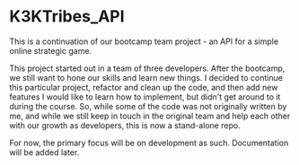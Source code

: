# K3KTribes_API
This is a continuation of our bootcamp team project - an API for a simple online strategic game.

This project started out in a team of three developers. After the bootcamp, we still want to hone our skills and learn new things. I decided to continue this particular project, refactor and clean up the code, and then add new features I would like to learn how to implement, but didn't get around to it during the course. So, while some of the code was not originally written by me, and while we still keep in touch in the original team and help each other with our growth as developers, this is now a stand-alone repo.

For now, the primary focus will be on development as such. Documentation will be added later.
